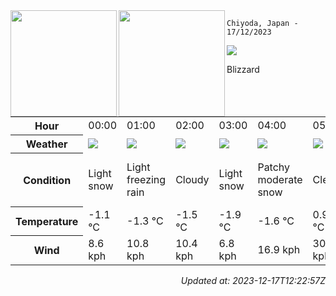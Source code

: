 <div><img align="left" height="170px" src="https://github-readme-stats.vercel.app/api?username=ryota-murakami&show_icons=true&theme=gotham" /><img align="left" height="170px" src="https://github-readme-stats.vercel.app/api/top-langs/?username=ryota-murakami&theme=gotham&layout=compact" /></div>



`Chiyoda, Japan - 17/12/2023`

<img src="https://cdn.weatherapi.com/weather/64x64/day/230.png"/>

Blizzard


<table>
    <tr>
        <th>Hour</th>
        <td>00:00</td><td>01:00</td><td>02:00</td><td>03:00</td><td>04:00</td><td>05:00</td><td>06:00</td><td>07:00</td><td>08:00</td><td>09:00</td><td>10:00</td><td>11:00</td><td>12:00</td><td>13:00</td><td>14:00</td><td>15:00</td><td>16:00</td><td>17:00</td><td>18:00</td><td>19:00</td><td>20:00</td><td>21:00</td><td>22:00</td><td>23:00</td>
    </tr>
    <tr>
        <th>Weather</th>
        <td><img src="https://cdn.weatherapi.com/weather/64x64/night/326.png"></img></td><td><img src="https://cdn.weatherapi.com/weather/64x64/night/311.png"></img></td><td><img src="https://cdn.weatherapi.com/weather/64x64/night/119.png"></img></td><td><img src="https://cdn.weatherapi.com/weather/64x64/night/326.png"></img></td><td><img src="https://cdn.weatherapi.com/weather/64x64/night/329.png"></img></td><td><img src="https://cdn.weatherapi.com/weather/64x64/night/113.png"></img></td><td><img src="https://cdn.weatherapi.com/weather/64x64/night/113.png"></img></td><td><img src="https://cdn.weatherapi.com/weather/64x64/day/230.png"></img></td><td><img src="https://cdn.weatherapi.com/weather/64x64/day/230.png"></img></td><td><img src="https://cdn.weatherapi.com/weather/64x64/day/338.png"></img></td><td><img src="https://cdn.weatherapi.com/weather/64x64/day/335.png"></img></td><td><img src="https://cdn.weatherapi.com/weather/64x64/day/335.png"></img></td><td><img src="https://cdn.weatherapi.com/weather/64x64/day/227.png"></img></td><td><img src="https://cdn.weatherapi.com/weather/64x64/day/368.png"></img></td><td><img src="https://cdn.weatherapi.com/weather/64x64/day/179.png"></img></td><td><img src="https://cdn.weatherapi.com/weather/64x64/day/371.png"></img></td><td><img src="https://cdn.weatherapi.com/weather/64x64/night/230.png"></img></td><td><img src="https://cdn.weatherapi.com/weather/64x64/night/230.png"></img></td><td><img src="https://cdn.weatherapi.com/weather/64x64/night/230.png"></img></td><td><img src="https://cdn.weatherapi.com/weather/64x64/night/230.png"></img></td><td><img src="https://cdn.weatherapi.com/weather/64x64/night/230.png"></img></td><td><img src="https://cdn.weatherapi.com/weather/64x64/night/230.png"></img></td><td><img src="https://cdn.weatherapi.com/weather/64x64/night/230.png"></img></td><td><img src="https://cdn.weatherapi.com/weather/64x64/night/338.png"></img></td>
    </tr>
    <tr>
        <th>Condition</th>
        <td width="200px">Light snow</td><td width="200px">Light freezing rain</td><td width="200px">Cloudy</td><td width="200px">Light snow</td><td width="200px">Patchy moderate snow</td><td width="200px">Clear</td><td width="200px">Clear</td><td width="200px">Blizzard</td><td width="200px">Blizzard</td><td width="200px">Heavy snow</td><td width="200px">Patchy heavy snow</td><td width="200px">Patchy heavy snow</td><td width="200px">Blowing snow</td><td width="200px">Light snow showers</td><td width="200px">Patchy snow possible</td><td width="200px">Moderate or heavy snow showers</td><td width="200px">Blizzard</td><td width="200px">Blizzard</td><td width="200px">Blizzard</td><td width="200px">Blizzard</td><td width="200px">Blizzard</td><td width="200px">Blizzard</td><td width="200px">Blizzard</td><td width="200px">Heavy snow</td>
    </tr>
    <tr>
        <th>Temperature</th>
        <td>-1.1 °C</td><td>-1.3 °C</td><td>-1.5 °C</td><td>-1.9 °C</td><td>-1.6 °C</td><td>0.9 °C</td><td>1.5 °C</td><td>-0.1 °C</td><td>0 °C</td><td>-0.6 °C</td><td>-0.2 °C</td><td>-0.3 °C</td><td>-0.7 °C</td><td>-1.1 °C</td><td>-1.4 °C</td><td>-2.7 °C</td><td>-3.1 °C</td><td>-3.3 °C</td><td>-4 °C</td><td>-4.5 °C</td><td>-4.7 °C</td><td>-4.4 °C</td><td>-4.5 °C</td><td>-5.1 °C</td>
    </tr>
    <tr>
        <th>Wind</th>
        <td>8.6 kph</td><td>10.8 kph</td><td>10.4 kph</td><td>6.8 kph</td><td>16.9 kph</td><td>30.6 kph</td><td>43.2 kph</td><td>43.9 kph</td><td>32.8 kph</td><td>26.6 kph</td><td>29.2 kph</td><td>30.2 kph</td><td>27.7 kph</td><td>24.8 kph</td><td>20.9 kph</td><td>21.6 kph</td><td>36.7 kph</td><td>41.4 kph</td><td>37.4 kph</td><td>28.4 kph</td><td>28.1 kph</td><td>27.4 kph</td><td>28.1 kph</td><td>24.5 kph</td>
    </tr>
</table>


<div align="right">

*Updated at: 2023-12-17T12:22:57Z*

</div>

